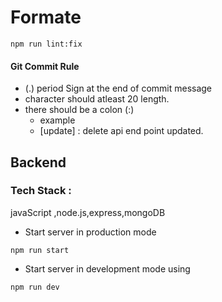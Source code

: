 # Formate

```
npm run lint:fix
```

#### Git Commit Rule

- (.) period Sign at the end of commit message
- character should atleast 20 length.
- there should be a colon (:)
  - example
  - [update] : delete api end point updated.

## Backend

### Tech Stack :

javaScript ,node.js,express,mongoDB

- Start server in production mode

```
npm run start
```

- Start server in development mode using

```
npm run dev
```

